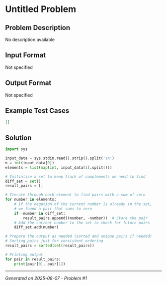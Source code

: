 # Untitled Problem

## Problem Description
No description available

## Input Format
Not specified

## Output Format
Not specified

## Example Test Cases
```json
[]
```

## Solution
```python
import sys

input_data = sys.stdin.read().strip().split('\n')
n = int(input_data[0])
elements = list(map(int, input_data[1].split()))

# Initialize a set to keep track of complements we need to find
diff_set = set()
result_pairs = []

# Iterate through each element to find pairs with a sum of zero
for number in elements:
    # If the negation of the current number is already in the set,
    # we found a pair that sums to zero
    if -number in diff_set:
        result_pairs.append((number, -number))  # Store the pair
    # Add the current number to the set to check for future pairs
    diff_set.add(number)

# Prepare the output as needed (sorted and unique pairs if needed)
# Sorting pairs just for consistent ordering
result_pairs = sorted(set(result_pairs))

# Printing output
for pair in result_pairs:
    print(pair[0], pair[1])
```

---
*Generated on 2025-08-07 - Problem #1*
